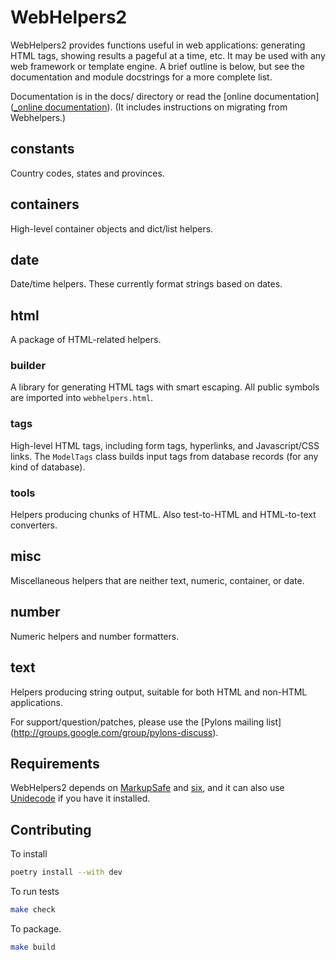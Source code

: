 # WebHelpers2

WebHelpers2 provides functions useful in web applications: generating HTML tags,
showing results a pageful at a time, etc. It may be used with any web
framework or template engine. A brief outline is below, but see the
documentation and module docstrings for a more complete list.

Documentation is in the docs/ directory or read the [online documentation]([_online documentation]).
(It includes instructions on migrating from Webhelpers.)

## constants

Country codes, states and provinces.

## containers

High-level container objects and dict/list helpers.

## date

Date/time helpers. These currently format strings based on dates.

## html

A package of HTML-related helpers.

### builder

A library for generating HTML tags with smart escaping. All
public symbols are imported into ``webhelpers.html``.

### tags

High-level HTML tags, including form tags, hyperlinks, and
Javascript/CSS links. The ``ModelTags`` class builds input
tags from database records (for any kind of database).

### tools

Helpers producing chunks of HTML. Also test-to-HTML and HTML-to-text
converters.

## misc

Miscellaneous helpers that are neither text, numeric, container, or date.

## number

Numeric helpers and number formatters.

## text

Helpers producing string output, suitable for both HTML and non-HTML
applications.

For support/question/patches, please use the [Pylons mailing list]
(http://groups.google.com/group/pylons-discuss).

## Requirements

WebHelpers2 depends on [MarkupSafe][_MarkupSafe] and [six][_six], and it can also use [Unidecode][_unidecode] if
you have it installed.

## Contributing

To install
```bash
poetry install --with dev
```

To run tests
```bash
make check 
```

To package.
```bash
make build 
```

[_online documentation]: http://webhelpers2.readthedocs.org/en/latest/

[_MarkupSafe]: http://pypi.python.org/pypi/MarkupSafe

[_six]: http://pypi.python.org/pypi/six

[_unidecode]:  http://python.org/pypi/Unidecode/

